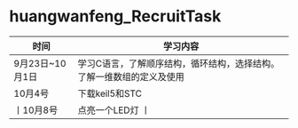 # huangwanfeng_RecruitTask
                                                                                                        
   | 时间 | 学习内容 |  
   | --- | ---|  
   | 9月23日~10月1日 | 学习C语言，了解顺序结构，循环结构，选择结构。了解一维数组的定义及使用 |  
   | 10月4号 | 下载keil5和STC |  
   丨10月8号 | 点亮一个LED灯 丨
